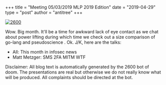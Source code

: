+++
title =  "Meeting 05/03/2019 MLP 2019 Edition"
date = "2019-04-29"
type = "post"
author = "antitree"
+++

[![2600](/images/2600_mlp_2019.png)](/images/2600_mlp_2019.png)

Wow. Big month. It'll be a time for awkward lack of eye contact as we
chat about power lifting during which time we check out a size
comparison of go-lang and pseudoscience . Ok. J/K, here are the talks:

* All: This month in infosec news
* Matt Metzger: SMS 2FA MITM WTF


Disclaimer: All blog text is automatically generated by the 2600 bot of doom. The presentations are real but otherwise we do not really know what will be produced. All complaints should be directed at the bot.

